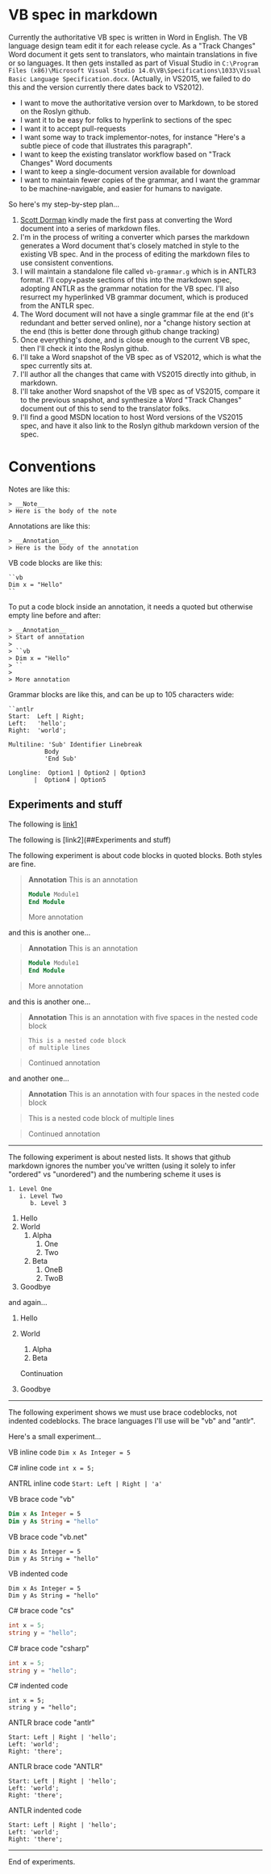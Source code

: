 VB spec in markdown
=====================

Currently the authoritative VB spec is written in Word in English. The VB language design team edit it for each release cycle. As a "Track Changes" Word document it gets sent to translators, who maintain translations in five or so languages. It then gets installed as part of Visual Studio in `C:\Program Files (x86)\Microsoft Visual Studio 14.0\VB\Specifications\1033\Visual Basic Language Specification.docx`. (Actually, in VS2015, we failed to do this and the version currently there dates back to VS2012).

* I want to move the authoritative version over to Markdown, to be stored on the Roslyn github.
* I want it to be easy for folks to hyperlink to sections of the spec
* I want it to accept pull-requests
* I want some way to track implementor-notes, for instance "Here's a subtle piece of code that illustrates this paragraph".
* I want to keep the existing translator workflow based on "Track Changes" Word documents
* I want to keep a single-document version available for download
* I want to maintain fewer copies of the grammar, and I want the grammar to be machine-navigable, and easier for humans to navigate.

So here's my step-by-step plan...

1. [Scott Dorman](https://github.com/scottdorman) kindly made the first pass at converting the Word document into a series of markdown files.
2. I'm in the process of writing a converter which parses the markdown generates a Word document that's closely matched in style to the existing VB spec. And in the process of editing the markdown files to use consistent conventions.
3. I will maintain a standalone file called `vb-grammar.g` which is in ANTLR3 format. I'll copy+paste sections of this into the markdown spec, adopting ANTLR as the grammar notation for the VB spec. I'll also resurrect my hyperlinked VB grammar document, which is produced from the ANTLR spec.
4. The Word document will not have a single grammar file at the end (it's redundant and better served online), nor a "change history section at the end (this is better done through github change tracking)
5. Once everything's done, and is close enough to the current VB spec, then I'll check it into the Roslyn github.
6. I'll take a Word snapshot of the VB spec as of VS2012, which is what the spec currently sits at.
7. I'll author all the changes that came with VS2015 directly into github, in markdown.
8. I'll take another Word snapshot of the VB spec as of VS2015, compare it to the previous snapshot, and synthesize a Word "Track Changes" document out of this to send to the translator folks.
9. I'll find a good MSDN location to host Word versions of the VS2015 spec, and have it also link to the Roslyn github markdown version of the spec.



# Conventions

Notes are like this:
```
> __Note__
> Here is the body of the note
```

Annotations are like this:
```
> __Annotation__
> Here is the body of the annotation
```

VB code blocks are like this:
```
``vb
Dim x = "Hello"
``
```

To put a code block inside an annotation, it needs a quoted but otherwise empty line before and after:
```
> __Annotation__
> Start of annotation
>
> ``vb
> Dim x = "Hello"
> ``
>
> More annotation
```

Grammar blocks are like this, and can be up to 105 characters wide:
```
``antlr
Start:  Left | Right;
Left:   'hello';
Right:  'world';

Multiline: 'Sub' Identifier Linebreak
          Body
          'End Sub'

Longline:  Option1 | Option2 | Option3
       |  Option4 | Option5
```

## Experiments and stuff

The following is [link1](#Conventions)

The following is [link2](##Experiments and stuff)

The following experiment is about code blocks in quoted blocks. Both styles are fine.

> __Annotation__
> This is an annotation
> ```vb
> Module Module1
> End Module
> ```
> More annotation

and this is another one...

> __Annotation__
> This is an annotation

> ```vb
> Module Module1
> End Module
> ```

> More annotation

and this is another one...

> __Annotation__
> This is an annotation with five spaces in the nested code block

>     This is a nested code block
>     of multiple lines

> Continued annotation

and another one...

> __Annotation__
> This is an annotation with four spaces in the nested code block

>    This is a nested code block
>    of multiple lines

> Continued annotation


-------------------------------------------------------------

The following experiment is about nested lists. It shows that github markdown ignores the number you've written (using it solely to infer "ordered" vs "unordered") and the numbering scheme it uses is
```
1. Level One
   i. Level Two
      b. Level 3
```

1.  Hello
2.  World
    1. Alpha
        1. One
        2. Two
    2. Beta
        1. OneB
        2. TwoB
3.  Goodbye

and again...

1.  Hello
2.  World
    1. Alpha
    2. Beta

    Continuation
3.  Goodbye

-------------------------------------------------------------

The following experiment shows we must use brace codeblocks, not indented codeblocks. The brace languages I'll use will be "vb" and "antlr".

Here's a small experiment...

VB inline code `Dim x As Integer = 5`

C# inline code `int x = 5;`

ANTRL inline code `Start: Left | Right | 'a'`

VB brace code "vb"
```vb
Dim x As Integer = 5
Dim y As String = "hello"
```

VB brace code "vb.net"
```vb.net
Dim x As Integer = 5
Dim y As String = "hello"
```

VB indented code

    Dim x As Integer = 5
    Dim y As String = "hello"

C# brace code "cs"
```cs
int x = 5;
string y = "hello";
```

C# brace code "csharp"
```csharp
int x = 5;
string y = "hello";
```

C# indented code

    int x = 5;
    string y = "hello";

ANTLR brace code "antlr"
```antlr
Start: Left | Right | 'hello';
Left: 'world';
Right: 'there';
```

ANTLR brace code "ANTLR"
```ANTLR
Start: Left | Right | 'hello';
Left: 'world';
Right: 'there';
```

ANTLR indented code

    Start: Left | Right | 'hello';
    Left: 'world';
    Right: 'there';

-------------------------------------------------------------

End of experiments.
